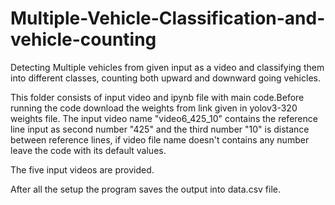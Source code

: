# Multiple-Vehicle-Classification-and-vehicle-counting
Detecting Multiple vehicles from given input as a video and classifying them into different classes, counting both upward and downward going vehicles.



This folder consists of input video and ipynb file with main code.Before running the code download the weights from link given in  yolov3-320 weights file.
 The input video name "video6_425_10" contains the reference line input as second number "425" and the third number "10" is distance between reference lines, if video file name doesn't contains any number leave the code with its default values.

The five input videos are provided.

After all the setup the program saves the output into data.csv file.